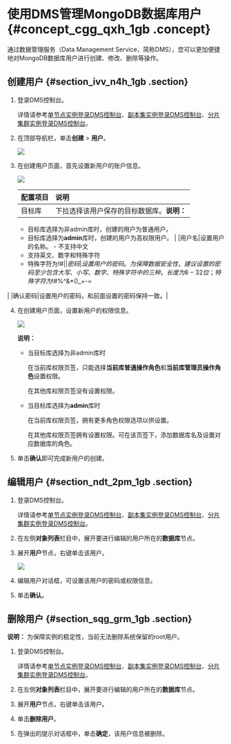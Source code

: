 # 使用DMS管理MongoDB数据库用户 {#concept_cgg_qxh_1gb .concept}

通过数据管理服务（Data Management Service，简称DMS），您可以更加便捷地对MongoDB数据库用户进行创建、修改、删除等操作。

## 创建用户 {#section_ivv_n4h_1gb .section}

1.  登录DMS控制台。

    详情请参考[单节点实例登录DMS控制台](../../../../intl.zh-CN/单节点快速入门/连接实例/通过DMS登录MongoDB数据库.md#)、[副本集实例登录DMS控制台](../../../../intl.zh-CN/副本集快速入门/连接实例/通过DMS登录MongoDB数据库.md#)、[分片集群实例登录DMS控制台](../../../../intl.zh-CN/分片集群快速入门/连接实例/通过DMS登录MongoDB数据库.md#)。

2.  在顶部导航栏，单击**创建** \> **用户**。

    ![](http://static-aliyun-doc.oss-cn-hangzhou.aliyuncs.com/assets/img/77122/156143948233756_zh-CN.png)

3.  在创建用户页面，首先设置新用户的账户信息。

    ![](http://static-aliyun-doc.oss-cn-hangzhou.aliyuncs.com/assets/img/77122/156143948233757_zh-CN.png)

    |配置项目|说明|
    |:---|:-|
    |目标库|下拉选择该用户保存的目标数据库。**说明：** 

    -   目标库选择为非admin库时，创建的用户为普通用户。
    -   目标库选择为**admin**库时，创建的用户为高权限用户。
|
    |用户名|设置用户的名称。    -   不支持中文
    -   支持英文、数字和特殊字符
    -   特殊字符为!\#$%^&\*\(\)\_+-=
|
    |密码|设置用户的密码。为保障数据安全性，建议设置的密码至少包含大写、小写、数字、特殊字符中的三种，长度为8-32位；特殊字符为!\#$%^&\*\(\)\_+-=

|
    |确认密码|设置用户的密码，和前面设置的密码保持一致。|

4.  在创建用户页面，设置新用户的权限信息。

    ![](http://static-aliyun-doc.oss-cn-hangzhou.aliyuncs.com/assets/img/77122/156143948233758_zh-CN.png)

    **说明：** 

    -   当目标库选择为非admin库时

        在当前库权限页签，只能选择**当前库普通操作角色**和**当前库管理员操作角色**设置权限。

        在其他库权限页签没有设置权限。

    -   当目标库选择为**admin**库时

        在当前库权限页签，拥有更多角色权限选项以供设置。

        在其他库权限页签拥有设置权限。可在该页签下，添加数据库名及设置对应数据库的角色。

5.  单击**确认**即可完成新用户的创建。

## 编辑用户 {#section_ndt_2pm_1gb .section}

1.  登录DMS控制台。

    详情请参考[单节点实例登录DMS控制台](../../../../intl.zh-CN/单节点快速入门/连接实例/通过DMS登录MongoDB数据库.md#)、[副本集实例登录DMS控制台](../../../../intl.zh-CN/副本集快速入门/连接实例/通过DMS登录MongoDB数据库.md#)、[分片集群实例登录DMS控制台](../../../../intl.zh-CN/分片集群快速入门/连接实例/通过DMS登录MongoDB数据库.md#)。

2.  在左侧**对象列表**栏目中，展开要进行编辑的用户所在的**数据库**节点。
3.  展开**用户**节点，右键单击该用户。

    ![](http://static-aliyun-doc.oss-cn-hangzhou.aliyuncs.com/assets/img/77122/156143948233778_zh-CN.png)

4.  编辑用户对话框，可设置该用户的密码或权限信息。
5.  单击**确认**。

## 删除用户 {#section_sqg_grm_1gb .section}

**说明：** 为保障实例的稳定性，当前无法删除系统保留的root用户。

1.  登录DMS控制台。

    详情请参考[单节点实例登录DMS控制台](../../../../intl.zh-CN/单节点快速入门/连接实例/通过DMS登录MongoDB数据库.md#)、[副本集实例登录DMS控制台](../../../../intl.zh-CN/副本集快速入门/连接实例/通过DMS登录MongoDB数据库.md#)、[分片集群实例登录DMS控制台](../../../../intl.zh-CN/分片集群快速入门/连接实例/通过DMS登录MongoDB数据库.md#)。

2.  在左侧**对象列表**栏目中，展开要进行编辑的用户所在的**数据库**节点。
3.  展开**用户**节点，右键单击该用户。
4.  单击**删除用户**。
5.  在弹出的提示对话框中，单击**确定**，该用户信息被删除。

